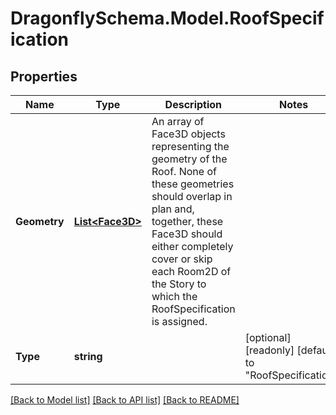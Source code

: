
# DragonflySchema.Model.RoofSpecification

## Properties

Name | Type | Description | Notes
------------ | ------------- | ------------- | -------------
**Geometry** | [**List&lt;Face3D&gt;**](Face3D.md) | An array of Face3D objects representing the geometry of the Roof. None of these geometries should overlap in plan and, together, these Face3D should either completely cover or skip each Room2D of the Story to which the RoofSpecification is assigned. | 
**Type** | **string** |  | [optional] [readonly] [default to "RoofSpecification"]

[[Back to Model list]](../README.md#documentation-for-models)
[[Back to API list]](../README.md#documentation-for-api-endpoints)
[[Back to README]](../README.md)

